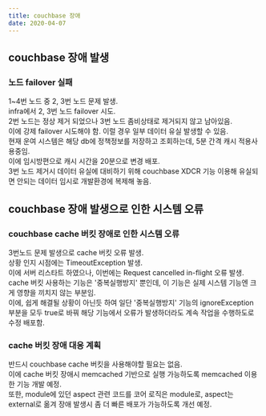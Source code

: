 ```yaml
---
title: couchbase 장애
date: 2020-04-07
---
```


## couchbase 장애 발생
### 노드 failover 실패
1~4번 노드 중 2, 3번 노드 문제 발생.  
infra에서 2, 3번 노드 failover 시도.  
2번 노드는 정상 제거 되었으나 3번 노드 좀비상태로 제거되지 않고 남아있음.  
이에 강제 failover 시도해야 함. 이럴 경우 일부 데이터 유실 발생할 수 있음.  
현재 운여 시스템은 해당 db에 정책정보를 저장하고 조회하는데, 5분 간격 캐시 적용사용중임.  
이에 임시방편으로 캐시 시간을 20분으로 변경 배포.  
3번 노드 제거시 데이터 유실에 대비하기 위해 couchbase XDCR 기능 이용해 유실되면 안되는 데이터 임시로 개발환경에 복제해 놓음.

## couchbase 장애 발생으로 인한 시스템 오류
### couchbase cache 버킷 장애로 인한 시스템 오류
3번노드 문제 발생으로 cache 버킷 오류 발생.  
상황 인지 시점에는 TimeoutException 발생.  
이에 서버 리스타트 하였으나, 이번에는 Request cancelled in-flight 오류 발생.  
cache 버킷 사용하는 기능은 '중복실행방지' 뿐인데, 이 기능은 실제 시스템 기능엔 크게 영향을 끼치지 않는 부분임.  
이에, 쉽게 해결될 상황이 아닌듯 하여 일단 '중복실행방지' 기능의 ignoreException 부분을 모두 true로 바꿔 해당 기능에서 오류가 발생하더라도 계속 작업을 수행하도로 수정 배포함.  

### cache 버킷 장애 대응 계획
반드시 couchbase cache 버킷을 사용해야할 필요는 없음.  
이에 cache 버킷 장애시 memcached 기반으로 실행 가능하도록 memcached 이용한 기능 개발 예정.  
또한, module에 있던 aspect 관련 코드를 코어 로직은 module로, aspect는 external로 옮겨 장애 발생시 좀 더 빠른 배포가 가능하도록 개선 예정.


